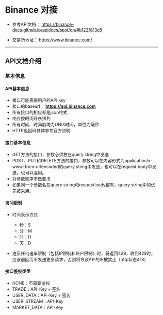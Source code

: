 # Binance 对接

* 参考API文档： https://binance-docs.github.io/apidocs/spot/cn/#b122f813d5 

* 交易所地址： https://www.binance.com/ 

***

## API文档介绍

### 基本信息

#### API基本信息

* 接口可能需要用户的API key
* 接口的baseurl： **https://api.binance.com** 
* 所有接口的相应都是json格式
* 响应按时间升序排列
* 所有时间、时间戳均为UNIX时间，单位为毫秒
* HTTP返回码具体参考官方说明

#### 接口基本信息

* GET方法的接口，参数必须放在query string中发送
* POST、PUT和DELETE方法的接口，参数可以在内容形式为application/x-www-from-urlencoded的query string中发送，也可以在request body中发送，也可以混用。
* 对参数顺序不做要求
* 如果同一个参数名在query string和request body都有，query string中的优先被采用。

#### 访问限制

* 时间表示方式

  * 秒：S
  * 分：M
  * 时：H
  * 天：D
* 违反任何速率限制（包括IP限制和账户限制）时，将返回429，收到429时，应该退回而不发送更多请求，否则将导致API的IP被禁止（http状态418）

#### 接口鉴权类型

* NONE：不需要鉴权
* TRADE：API-Key + 签名
* USER_DATA：API-Key + 签名
* USER_STREAM：API-Key 
* MARKET_DATA：API-Key 

